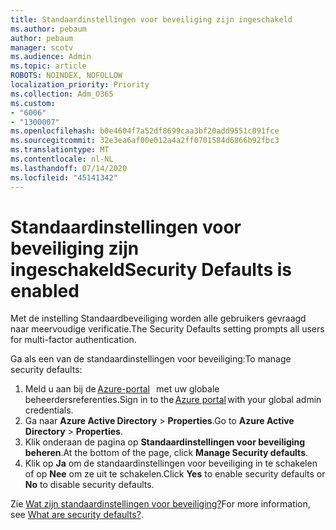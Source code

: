 ```yaml
---
title: Standaardinstellingen voor beveiliging zijn ingeschakeld
ms.author: pebaum
author: pebaum
manager: scotv
ms.audience: Admin
ms.topic: article
ROBOTS: NOINDEX, NOFOLLOW
localization_priority: Priority
ms.collection: Adm_O365
ms.custom:
- "6006"
- "1300007"
ms.openlocfilehash: b0e4604f7a52df8699caa3bf20add9551c091fce
ms.sourcegitcommit: 32e3ea6af00e012a4a2ff0701584d6866b92fbc3
ms.translationtype: MT
ms.contentlocale: nl-NL
ms.lasthandoff: 07/14/2020
ms.locfileid: "45141342"
---
```

# <a name="security-defaults-is-enabled"></a><span data-ttu-id="3c6c5-102">Standaardinstellingen voor beveiliging zijn ingeschakeld</span><span class="sxs-lookup"><span data-stu-id="3c6c5-102">Security Defaults is enabled</span></span>

<span data-ttu-id="3c6c5-103">Met de instelling Standaardbeveiliging worden alle gebruikers gevraagd naar meervoudige verificatie.</span><span class="sxs-lookup"><span data-stu-id="3c6c5-103">The Security Defaults setting prompts all users for multi-factor authentication.</span></span>

<span data-ttu-id="3c6c5-104">Ga als een van de standaardinstellingen voor beveiliging:</span><span class="sxs-lookup"><span data-stu-id="3c6c5-104">To manage security defaults:</span></span>

1. <span data-ttu-id="3c6c5-105">Meld u aan bij de [Azure-portal](https://ms.portal.azure.com/)   met uw globale beheerdersreferenties.</span><span class="sxs-lookup"><span data-stu-id="3c6c5-105">Sign in to the [Azure portal](https://ms.portal.azure.com/) with your global admin credentials.</span></span>
2. <span data-ttu-id="3c6c5-106">Ga naar **Azure Active Directory**  >  **Properties**.</span><span class="sxs-lookup"><span data-stu-id="3c6c5-106">Go to **Azure Active Directory** > **Properties**.</span></span>
3. <span data-ttu-id="3c6c5-107">Klik onderaan de pagina op **Standaardinstellingen voor beveiliging beheren**.</span><span class="sxs-lookup"><span data-stu-id="3c6c5-107">At the bottom of the page, click **Manage Security defaults**.</span></span>
4. <span data-ttu-id="3c6c5-108">Klik op **Ja** om de standaardinstellingen voor beveiliging in te schakelen of op **Nee** om ze uit te schakelen.</span><span class="sxs-lookup"><span data-stu-id="3c6c5-108">Click **Yes** to enable security defaults or **No** to disable security defaults.</span></span>

<span data-ttu-id="3c6c5-109">Zie [Wat zijn standaardinstellingen voor beveiliging?](https://docs.microsoft.com/azure/active-directory/fundamentals/concept-fundamentals-security-defaults)</span><span class="sxs-lookup"><span data-stu-id="3c6c5-109">For more information, see [What are security defaults?](https://docs.microsoft.com/azure/active-directory/fundamentals/concept-fundamentals-security-defaults).</span></span>